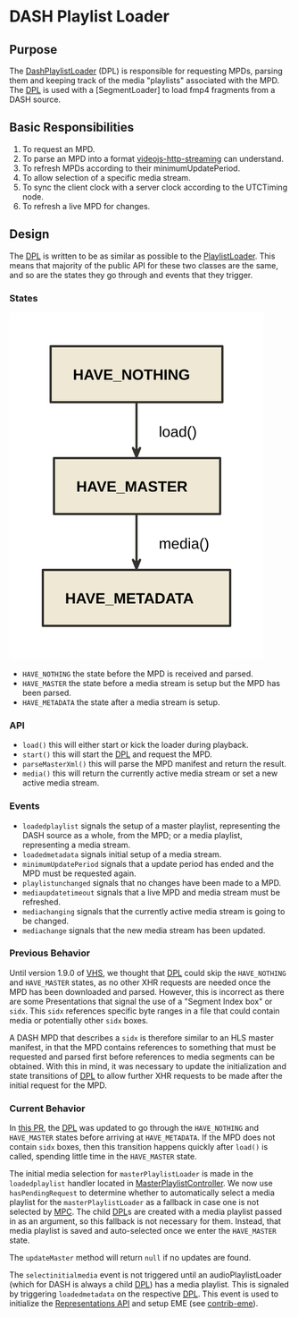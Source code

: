 # DASH Playlist Loader

## Purpose

The [DashPlaylistLoader][dpl] (DPL) is responsible for requesting MPDs, parsing them and keeping track of the media "playlists" associated with the MPD. The [DPL] is used with a [SegmentLoader] to load fmp4 fragments from a DASH source.

## Basic Responsibilities

1. To request an MPD.
2. To parse an MPD into a format [videojs-http-streaming][vhs] can understand.
3. To refresh MPDs according to their minimumUpdatePeriod.
4. To allow selection of a specific media stream.
5. To sync the client clock with a server clock according to the UTCTiming node.
6. To refresh a live MPD for changes.

## Design

The [DPL] is written to be as similar as possible to the [PlaylistLoader][pl]. This means that majority of the public API for these two classes are the same, and so are the states they go through and events that they trigger.

### States

![DashPlaylistLoader States](images/dash-playlist-loader-states.nomnoml.svg)

- `HAVE_NOTHING` the state before the MPD is received and parsed.
- `HAVE_MASTER` the state before a media stream is setup but the MPD has been parsed.
- `HAVE_METADATA` the state after a media stream is setup.

### API

- `load()` this will either start or kick the loader during playback.
- `start()` this will start the [DPL] and request the MPD.
- `parseMasterXml()` this will parse the MPD manifest and return the result.
- `media()` this will return the currently active media stream or set a new active media stream.

### Events

- `loadedplaylist` signals the setup of a master playlist, representing the DASH source as a whole, from the MPD; or a media playlist, representing a media stream.
- `loadedmetadata` signals initial setup of a media stream.
- `minimumUpdatePeriod` signals that a update period has ended and the MPD must be requested again.
- `playlistunchanged` signals that no changes have been made to a MPD.
- `mediaupdatetimeout` signals that a live MPD and media stream must be refreshed.
- `mediachanging` signals that the currently active media stream is going to be changed.
- `mediachange` signals that the new media stream has been updated.

### Previous Behavior

Until version 1.9.0 of [VHS], we thought that [DPL] could skip the `HAVE_NOTHING` and `HAVE_MASTER` states, as no other XHR requests are needed once the MPD has been downloaded and parsed. However, this is incorrect as there are some Presentations that signal the use of a "Segment Index box" or `sidx`. This `sidx` references specific byte ranges in a file that could contain media or potentially other `sidx` boxes.

A DASH MPD that describes a `sidx` is therefore similar to an HLS master manifest, in that the MPD contains references to something that must be requested and parsed first before references to media segments can be obtained. With this in mind, it was necessary to update the initialization and state transitions of [DPL] to allow further XHR requests to be made after the initial request for the MPD.

### Current Behavior

In [this PR](https://github.com/videojs/http-streaming/pull/386), the [DPL] was updated to go through the `HAVE_NOTHING` and `HAVE_MASTER` states before arriving at `HAVE_METADATA`. If the MPD does not contain `sidx` boxes, then this transition happens quickly after `load()` is called, spending little time in the `HAVE_MASTER` state.

The initial media selection for `masterPlaylistLoader` is made in the `loadedplaylist` handler located in [MasterPlaylistController][mpc]. We now use `hasPendingRequest` to determine whether to automatically select a media playlist for the `masterPlaylistLoader` as a fallback in case one is not selected by [MPC]. The child [DPL]s are created with a media playlist passed in as an argument, so this fallback is not necessary for them. Instead, that media playlist is saved and auto-selected once we enter the `HAVE_MASTER` state.

The `updateMaster` method will return `null` if no updates are found.

The `selectinitialmedia` event is not triggered until an audioPlaylistLoader (which for DASH is always a child [DPL]) has a media playlist. This is signaled by triggering `loadedmetadata` on the respective [DPL]. This event is used to initialize the [Representations API][representations] and setup EME (see [contrib-eme]).

[dpl]: ../src/dash-playlist-loader.js
[sl]: ../src/segment-loader.js
[vhs]: intro.md
[pl]: ../src/playlist-loader.js
[mpc]: ../src/master-playlist-controller.js
[representations]: ../README.md#hlsrepresentations
[contrib-eme]: https://github.com/videojs/videojs-contrib-eme

